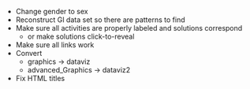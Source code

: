 
- Change gender to sex
- Reconstruct GI data set so there are patterns to find
- Make sure all activities are properly labeled and solutions correspond
  - or make solutions click-to-reveal
- Make sure all links work
- Convert 
  - graphics -> dataviz
  - advanced_Graphics -> dataviz2
- Fix HTML titles
